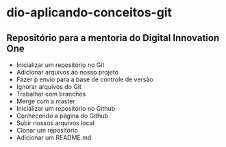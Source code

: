 # dio-aplicando-conceitos-git
## Repositório para a mentoria do Digital Innovation One
 - Inicializar um repositório no Git
 - Adicionar arquivos ao nosso projeto
 - Fazer p envio para a base de controle de versão
 - Ignorar arquivos do Git
 - Trabalhar com branches 
 - Merge com a master
 - Inicializar um repositório no Github
 - Conhecendo a página do Github
 - Subir nossos arquivos local
 - Clonar um repositório
 - Adicionar um README.md
 
